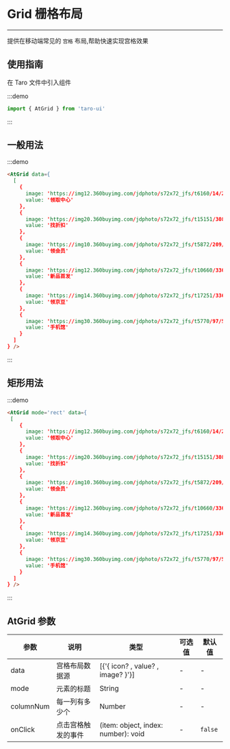 # Grid 栅格布局

---

提供在移动端常见的 `宫格` 布局,帮助快速实现宫格效果

## 使用指南

在 Taro 文件中引入组件

:::demo

```js
import { AtGrid } from 'taro-ui'
```

:::

## 一般用法

:::demo

```html
<AtGrid data={
  [
    {
      image: 'https://img12.360buyimg.com/jdphoto/s72x72_jfs/t6160/14/2008729947/2754/7d512a86/595c3aeeNa89ddf71.png',
      value: '领取中心'
    },
    {
      image: 'https://img20.360buyimg.com/jdphoto/s72x72_jfs/t15151/308/1012305375/2300/536ee6ef/5a411466N040a074b.png',
      value: '找折扣'
    },
    {
      image: 'https://img10.360buyimg.com/jdphoto/s72x72_jfs/t5872/209/5240187906/2872/8fa98cd/595c3b2aN4155b931.png',
      value: '领会员'
    },
    {
      image: 'https://img12.360buyimg.com/jdphoto/s72x72_jfs/t10660/330/203667368/1672/801735d7/59c85643N31e68303.png',
      value: '新品首发'
    },
    {
      image: 'https://img14.360buyimg.com/jdphoto/s72x72_jfs/t17251/336/1311038817/3177/72595a07/5ac44618Na1db7b09.png',
      value: '领京豆'
    },
    {
      image: 'https://img30.360buyimg.com/jdphoto/s72x72_jfs/t5770/97/5184449507/2423/294d5f95/595c3b4dNbc6bc95d.png',
      value: '手机馆'
    }
  ]
} />
```

:::

## 矩形用法

:::demo

```html
<AtGrid mode='rect' data={
 [
    {
      image: 'https://img12.360buyimg.com/jdphoto/s72x72_jfs/t6160/14/2008729947/2754/7d512a86/595c3aeeNa89ddf71.png',
      value: '领取中心'
    },
    {
      image: 'https://img20.360buyimg.com/jdphoto/s72x72_jfs/t15151/308/1012305375/2300/536ee6ef/5a411466N040a074b.png',
      value: '找折扣'
    },
    {
      image: 'https://img10.360buyimg.com/jdphoto/s72x72_jfs/t5872/209/5240187906/2872/8fa98cd/595c3b2aN4155b931.png',
      value: '领会员'
    },
    {
      image: 'https://img12.360buyimg.com/jdphoto/s72x72_jfs/t10660/330/203667368/1672/801735d7/59c85643N31e68303.png',
      value: '新品首发'
    },
    {
      image: 'https://img14.360buyimg.com/jdphoto/s72x72_jfs/t17251/336/1311038817/3177/72595a07/5ac44618Na1db7b09.png',
      value: '领京豆'
    },
    {
      image: 'https://img30.360buyimg.com/jdphoto/s72x72_jfs/t5770/97/5184449507/2423/294d5f95/595c3b4dNbc6bc95d.png',
      value: '手机馆'
    }
  ]
} />
```

:::

## AtGrid 参数

| 参数      | 说明               | 类型                                | 可选值 | 默认值  |
| --------- | ------------------ | ----------------------------------- | ------ | ------- |
| data      | 宫格布局数据源     | [{'{ icon? , value? , image? }'}]   | -      | -       |
| mode      | 元素的标题         | String                              | -      | -       |
| columnNum | 每一列有多少个     | Number                              | -      | -       |
| onClick   | 点击宫格触发的事件 | (item: object, index: number): void | -      | `false` |
